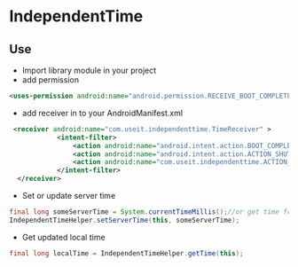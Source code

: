IndependentTime
===============			

## Use
- Import library module in your project
- add permission 
```xml
<uses-permission android:name="android.permission.RECEIVE_BOOT_COMPLETED"/>
```

- add receiver in to your AndroidManifest.xml       
```xml
 <receiver android:name="com.useit.independenttime.TimeReceiver" >
            <intent-filter>
                <action android:name="android.intent.action.BOOT_COMPLETED"/>
                <action android:name="android.intent.action.ACTION_SHUTDOWN"/>
                <action android:name="com.useit.independenttime.ACTION_TO_UPDATE_TIME"/>
            </intent-filter>
  </receiver>
```

        
- Set or update server time  

```java
final long someServerTime = System.currentTimeMillis();//or get time from your server
IndependentTimeHelper.setServerTime(this, someServerTime);
```

- Get updated  local time   

```java
final long localTime = IndependentTimeHelper.getTime(this);
```
